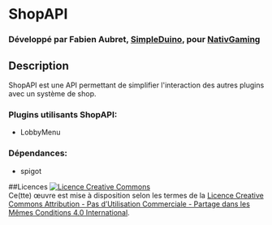 # ShopAPI
### Développé par Fabien Aubret, [SimpleDuino](http://simple-duino.com), pour [NativGaming](http://nativgaming.com)

## Description
ShopAPI est une API permettant de simplifier l'interaction des autres plugins avec un système de shop.

### Plugins utilisants ShopAPI:
- LobbyMenu

### Dépendances:
- spigot

##Licences
<a rel="license" href="http://creativecommons.org/licenses/by-nc-sa/4.0/"><img alt="Licence Creative Commons" style="border-width:0" src="https://i.creativecommons.org/l/by-nc-sa/4.0/88x31.png" /></a><br />Ce(tte) œuvre est mise à disposition selon les termes de la <a rel="license" href="http://creativecommons.org/licenses/by-nc-sa/4.0/">Licence Creative Commons Attribution - Pas d’Utilisation Commerciale - Partage dans les Mêmes Conditions 4.0 International</a>.